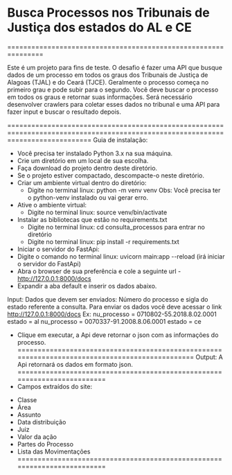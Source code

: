 # Busca Processos nos Tribunais de Justiça dos estados do AL e CE
===============================================================

Este é um projeto para fins de teste.
O desafio é fazer uma API que busque dados de um processo em todos os graus dos Tribunais de Justiça
de Alagoas (TJAL) e do Ceará (TJCE). Geralmente o processo começa no primeiro grau e pode subir para o segundo. 
Você deve buscar o processo em todos os graus e retornar suas informações.
Será necessário desenvolver crawlers para coletar esses dados no tribunal e uma API para fazer input e buscar o resultado depois.

=================================================================================================================================
Guia de instalação:
- Você precisa ter instalado Python 3.x na sua máquina.
- Crie um diretório em um local de sua escolha.
- Faça download do projeto dentro deste diretório.
- Se o projeto estiver compactado, descompacte-o neste diretório.
- Criar um ambiente virtual dentro do diretório:
    - Digite no terminal linux: python -m venv venv
    Obs: Você precisa ter o python-venv instalado ou vai gerar erro.
- Ative o ambiente virtual:
    - Digite no terminal linux: source venv/bin/activate
- Instalar as bibliotecas que estão no requirements.txt
    - Digite no terminal linux: cd consulta_processos para entrar no diretório
    - Digite no terminal linux: pip install -r requirements.txt
- Iniciar o servidor do FastApi:
- Digite o comando no terminal linux: uvicorn main:app --reload (irá iniciar o servidor do FastApi)
- Abra o browser de sua preferência e cole a seguinte url - http://127.0.0.1:8000/docs
- Expandir a aba default e inserir os dados abaixo.

Input:
Dados que devem ser enviados:
Número do processo e sigla do estado referente a consulta.
Para enviar os dados você deve acessar o link http://127.0.0.1:8000/docs
Ex: nu_processo = 0710802-55.2018.8.02.0001
    estado = al
    nu_processo = 0070337-91.2008.8.06.0001
    estado = ce

- Clique em executar, a Api deve retornar o json com as informações do processo.
===============================================================================================
Output:
A Api retornará os dados em formato json.
=========================================================================
- Campos extraídos do site:
* Classe
* Área
* Assunto
* Data distribuição
* Juiz
* Valor da ação
* Partes do Processo
* Lista das Movimentações
=========================================================================